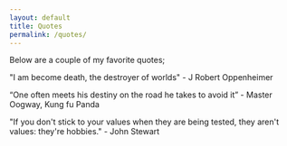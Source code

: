 ```yaml
---
layout: default
title: Quotes
permalink: /quotes/
---
```


Below are a couple of my favorite quotes;

"I am become death, the destroyer of worlds" - J Robert Oppenheimer

“One often meets his destiny on the road he takes to avoid it” - Master Oogway, Kung fu Panda

"If you don't stick to your values when they are being tested, they aren't values: they're hobbies." - John Stewart

